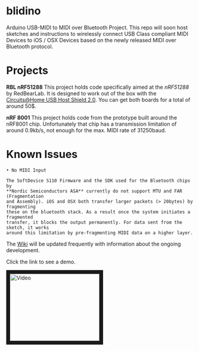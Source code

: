 blidino
=======

Arduino USB-MIDI to MIDI over Bluetooth Project.
This repo will soon host sketches and instructions to wirelessly connect USB Class compliant MIDI Devices to iOS / OSX Devices based on the newly released MIDI over Bluetooth protocol.

Projects
========

**RBL nRF51288**
This project holds code specifically aimed at the *nRF51288* by RedBearLab. It is designed to work out of the box with the [Circuits@Home USB Host Shield 2.0](http://www.circuitsathome.com/products-page/arduino-shields/usb-host-shield-2-0-for-arduino). You can get both boards for a total of around 50$.

**nRF 8001**
This project holds code from the prototype built around the nRF8001 chip. Unfortunately that chip has a transmission limitation of around 0.9kb/s, not enough for the max. MIDI rate of 31250baud.

Known Issues
============


    • No MIDI Input

    The SoftDevice S110 Firmware and the SDK used for the Bluetooth chips by 
    **Nordic Semiconductors ASA** currently do not support MTU and FAR (Fragmentation 
    and Assembly). iOS and OSX both transfer larger packets (> 20bytes) by fragmenting
    these on the bluetooth stack. As a result once the system initiates a fragmented 
    transfer, it blocks the output permanently. For data sent from the sketch, it works 
    around this limitation by pre-fragmenting MIDI data on a higher layer.



The [Wiki](https://github.com/sieren/blidino/wiki) will be updated frequently with information about the ongoing development.

Click the link to see a demo.

<a href="http://www.youtube.com/watch?feature=player_embedded&v=pk6db6KNVUQ
" target="_blank"><img src="http://img.youtube.com/vi/pk6db6KNVUQ/0.jpg" 
alt="Video" width="240" height="180" border="10" /></a>
